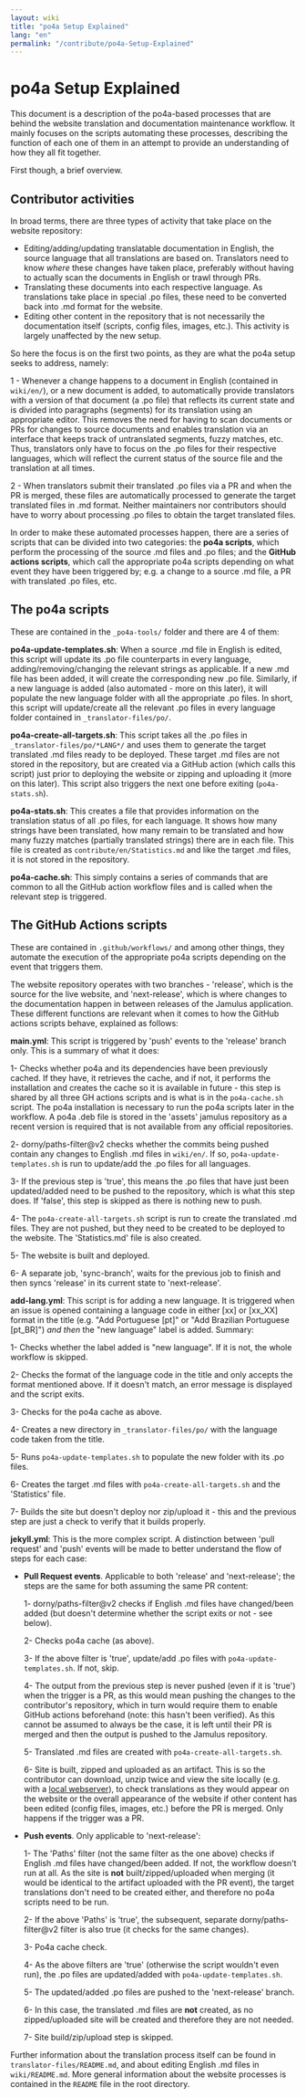 ```yaml
---
layout: wiki
title: "po4a Setup Explained"
lang: "en"
permalink: "/contribute/po4a-Setup-Explained"
---
```


# po4a Setup Explained

This document is a description of the po4a-based processes that are behind the website translation and documentation maintenance workflow. It mainly focuses on the scripts automating these processes, describing the function of each one of them in an attempt to provide an understanding of how they all fit together.

First though, a brief overview.

## Contributor activities

In broad terms, there are three types of activity that take place on the website repository:

- Editing/adding/updating translatable documentation in English, the source language that all translations are based on. Translators need to know _where_ these changes have taken place, preferably without having to actually scan the documents in English or trawl through PRs.
- Translating these documents into each respective language. As translations take place in special .po files, these need to be converted back into .md format for the website.
- Editing other content in the repository that is not necessarily the documentation itself (scripts, config files, images, etc.). This activity is largely unaffected by the new setup.

So here the focus is on the first two points, as they are what the po4a setup seeks to address, namely:

1 - Whenever a change happens to a document in English (contained in `wiki/en/`), or a new document is added, to automatically provide translators with a version of that document (a .po file) that reflects its current state and is divided into paragraphs (segments) for its translation using an appropriate editor. This removes the need for having to scan documents or PRs for changes to source documents and enables translation via an interface that keeps track of untranslated segments, fuzzy matches, etc. Thus, translators only have to focus on the .po files for their respective languages, which will reflect the current status of the source file and the translation at all times.

2 - When translators submit their translated .po files via a PR and when the PR is merged, these files are automatically processed to generate the target translated files in .md format. Neither maintainers nor contributors should have to worry about processing .po files to obtain the target translated files.

In order to make these automated processes happen, there are a series of scripts that can be divided into two categories: the **po4a scripts**, which perform the processing of the source .md files and .po files; and the **GitHub actions scripts**, which call the appropriate po4a scripts depending on what event they have been triggered by; e.g. a change to a source .md file, a PR with translated .po files, etc.

## The po4a scripts

These are contained in the `_po4a-tools/` folder and there are 4 of them:

**po4a-update-templates.sh**:
When a source .md file in English is edited, this script will update its .po file counterparts in every language, adding/removing/changing the relevant strings as applicable. If a new .md file has been added, it will create the corresponding new .po file. Similarly, if a new language is added (also automated - more on this later), it will populate the new language folder with all the appropriate .po files. In short, this script will update/create all the relevant .po files in every language folder contained in `_translator-files/po/`.

**po4a-create-all-targets.sh**:
This script takes all the .po files in `_translator-files/po/*LANG*/` and uses them to generate the target translated .md files ready to be deployed. These target .md files are not stored in the repository, but are created via a GitHub action (which calls this script) just prior to deploying the website or zipping and uploading it (more on this later). This script also triggers the next one before exiting (`po4a-stats.sh`).

**po4a-stats.sh**:
This creates a file that provides information on the translation status of all .po files, for each language. It shows how many strings have been translated, how many remain to be translated and how many fuzzy matches (partially translated strings) there are in each file. This file is created as `contribute/en/Statistics.md` and like the target .md files, it is not stored in the repository.

**po4a-cache.sh**:
This simply contains a series of commands that are common to all the GitHub action workflow files and is called when the relevant step is triggered.

## The GitHub Actions scripts

These are contained in `.github/workflows/` and among other things, they automate the execution of the appropriate po4a scripts depending on the event that triggers them.

The website repository operates with two branches - 'release', which is the source for the live website, and 'next-release', which is where changes to the documentation happen in between releases of the Jamulus application. These different functions are relevant when it comes to how the GitHub actions scripts behave, explained as follows:

**main.yml**:
This script is triggered by 'push' events to the 'release' branch only. This is a summary of what it does:

1- Checks whether po4a and its dependencies have been previously cached. If they have, it retrieves the cache, and if not, it performs the installation and creates the cache so it is available in future - this step is shared by all three GH actions scripts and is what is in the `po4a-cache.sh` script. The po4a installation is necessary to run the po4a scripts later in the workflow. A po4a .deb file is stored in the 'assets' jamulus repository as a recent version is required that is not available from any official repositories.

2- dorny/paths-filter@v2 checks whether the commits being pushed contain any changes to English .md files in `wiki/en/`. If so, `po4a-update-templates.sh` is run to update/add the .po files for all languages.

3- If the previous step is 'true', this means the .po files that have just been updated/added need to be pushed to the repository, which is what this step does. If 'false', this step is skipped as there is nothing new to push.

4- The `po4a-create-all-targets.sh` script is run to create the translated .md files. They are not pushed, but they need to be created to be deployed to the website. The 'Statistics.md' file is also created.

5- The website is built and deployed.

6- A separate job, 'sync-branch', waits for the previous job to finish and then syncs 'release' in its current state to 'next-release'.

**add-lang.yml**:
This script is for adding a new language. It is triggered when an issue is opened containing a language code in either [xx] or [xx_XX] format in the title (e.g. "Add Portuguese [pt]" or "Add Brazilian Portuguese [pt_BR]") _and then_ the "new language" label is added. Summary:

1- Checks whether the label added is "new language". If it is not, the whole workflow is skipped.

2- Checks the format of the language code in the title and only accepts the format mentioned above. If it doesn't match, an error message is displayed and the script exits.

3- Checks for the po4a cache as above.

4- Creates a new directory in `_translator-files/po/` with the language code taken from the title.

5- Runs `po4a-update-templates.sh` to populate the new folder with its .po files.

6- Creates the target .md files with `po4a-create-all-targets.sh` and the 'Statistics' file.

7- Builds the site but doesn't deploy nor zip/upload it - this and the previous step are just a check to verify that it builds properly.

**jekyll.yml**:
This is the more complex script. A distinction between 'pull request' and 'push' events will be made to better understand the flow of steps for each case:

- **Pull Request events**. Applicable to both 'release' and 'next-release'; the steps are the same for both assuming the same PR content:

    1- dorny/paths-filter@v2 checks if English .md files have changed/been added (but doesn't determine whether the script exits or not - see below).

    2- Checks po4a cache (as above).

    3- If the above filter is 'true', update/add .po files with `po4a-update-templates.sh`. If not, skip.

    4- The output from the previous step is never pushed (even if it is 'true') when the trigger is a PR, as this would mean pushing the changes to the contributor's repository, which in turn would require them to enable GitHub actions beforehand (note: this hasn't been verified). As this cannot be assumed to always be the case, it is left until their PR is merged and then the output is pushed to the Jamulus repository.

    5- Translated .md files are created with `po4a-create-all-targets.sh`.

    6- Site is built, zipped and uploaded as an artifact. This is so the contributor can download, unzip twice and view the site locally (e.g. with a [local webserver](https://pythonbasics.org/webserver/)), to check translations as they would appear on the website or the overall appearance of the website if other content has been edited (config files, images, etc.) before the PR is merged. Only happens if the trigger was a PR.

- **Push events**. Only applicable to 'next-release':

    1- The 'Paths' filter (not the same filter as the one above) checks if English .md files have changed/been added. If not, the workflow doesn't run at all. As the site is **not** built/zipped/uploaded when merging (it would be identical to the artifact uploaded with the PR event), the target translations don't need to be created either, and therefore no po4a scripts need to be run.

    2- If the above 'Paths' is 'true', the subsequent, separate dorny/paths-filter@v2 filter is also true (it checks for the same changes).

    3- Po4a cache check.

    4- As the above filters are 'true' (otherwise the script wouldn't even run), the .po files are updated/added with `po4a-update-templates.sh`.

    5- The updated/added .po files are pushed to the 'next-release' branch.

    6- In this case, the translated .md files are **not** created, as no zipped/uploaded site will be created and therefore they are not needed.

    7- Site build/zip/upload step is skipped.
    
Further information about the translation process itself can be found in `translator-files/README.md`, and about editing English .md files in `wiki/README.md`. More general information about the website processes is contained in the `README` file in the root directory.
